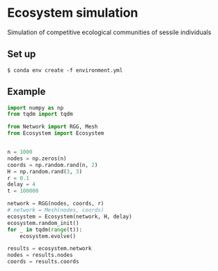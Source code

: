 # Ecosystem simulation

Simulation of competitive ecological communities of sessile individuals

## Set up

```
$ conda env create -f environment.yml
```

## Example

```python
import numpy as np
from tqdm import tqdm

from Network import RGG, Mesh
from Ecosystem import Ecosystem


n = 1000
nodes = np.zeros(n)
coords = np.random.rand(n, 2)
H = np.random.rand(3, 3)
r = 0.1
delay = 4
t = 100000

network = RGG(nodes, coords, r)
# network = Mesh(nodes, coords)
ecosystem = Ecosystem(network, H, delay)
ecosystem.random_init()
for _ in tqdm(range(t)):
    ecosystem.evolve()

results = ecosystem.network
nodes = results.nodes
coords = results.coords
```